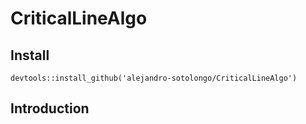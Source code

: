 # CriticalLineAlgo

## Install

```{r}
devtools::install_github('alejandro-sotolongo/CriticalLineAlgo')
```

## Introduction

